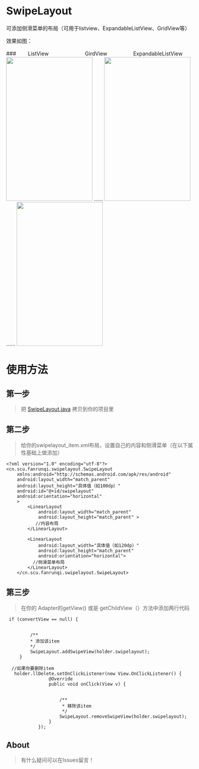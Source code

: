 # SwipeLayout

可添加侧滑菜单的布局（可用于listview、ExpandableListView、GridView等）


效果如图：

###　　 ListView　　　　　　　GirdView　　　　　ExpandableListView
<img src="http://img.blog.csdn.net/20160629120426480" width = "232" height = "386"  /> ......
<img src="http://img.blog.csdn.net/20160629120455527" width = "232" height = "386"  /> ......
<img src="http://img.blog.csdn.net/20160629120444668" width = "232" height = "386"  /> 

# 使用方法

## 第一步

> 把 [SwipeLayout.java](https://github.com/fanrunqi/SwipeLayout/blob/master/app/src/main/java/cn/scu/fanrunqi/swipelayout/SwipeLayout.java) 拷贝到你的项目里


## 第二步

> 给你的swipelayout_item.xml布局，设置自己的内容和侧滑菜单（在以下属性基础上做添加）

```
<?xml version="1.0" encoding="utf-8"?>
<cn.scu.fanrunqi.swipelayout.SwipeLayout
    xmlns:android="http://schemas.android.com/apk/res/android"
    android:layout_width="match_parent"
    android:layout_height="具体值（如100dp）"
    android:id="@+id/swipelayout"
    android:orientation="horizontal"
    >
        <LinearLayout
            android:layout_width="match_parent"
            android:layout_height="match_parent" >
           //内容布局
        </LinearLayout>

        <LinearLayout
            android:layout_width="具体值（如120dp）"
            android:layout_height="match_parent"
            android:orientation="horizontal">
          //侧滑菜单布局
        </LinearLayout>
    </cn.scu.fanrunqi.swipelayout.SwipeLayout>
```

## 第三步 

> 在你的 Adapter的getView() 或是 getChildView（）方法中添加两行代码

```
 if (convertView == null) {
          
          
         /**
         * 添加该item
         */
         SwipeLayout.addSwipeView(holder.swipelayout);
     }
    
  //如果你要删除item
   holder.llDelete.setOnClickListener(new View.OnClickListener() {
                @Override
                public void onClick(View v) {
                    

                    /**
                     * 移除该item
                     */
                    SwipeLayout.removeSwipeView(holder.swipelayout);
                }
            });
```

## About

> 有什么疑问可以在Issues留言！
